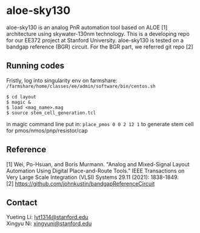 # aloe-sky130
aloe-sky130 is an analog PnR automation tool based on ALOE [1] architecture using skywater-130nm technology. This is a developing repo for our EE372 project at Stanford University. aloe-sky130 is tested on a bandgap reference (BGR) circuit. For the BGR part, we referred git repo [2]

## Running codes
Fristly, log into singularity env on farmshare: ``` /farmshare/home/classes/ee/admin/software/bin/centos.sh```  <br>
``` source setup.csh  
$ cd layout 
$ magic & 
$ load <mag_name>.mag  
$ source stem_cell_generation.tcl  
```
in magic command line put in: ``` place_pmos 0 0 2 12 1 ``` to generate stem cell for pmos/nmos/pnp/resistor/cap
## Reference 
[1] Wei, Po-Hsuan, and Boris Murmann. "Analog and Mixed-Signal Layout Automation Using Digital Place-and-Route Tools." IEEE Transactions on Very Large Scale Integration (VLSI) Systems 29.11 (2021): 1838-1849. <br>
[2] https://github.com/johnkustin/bandgapReferenceCircuit

## Contact
Yueting Li: lyt1314@stanford.edu <br>
Xingyu Ni: xingyuni@stanford.edu